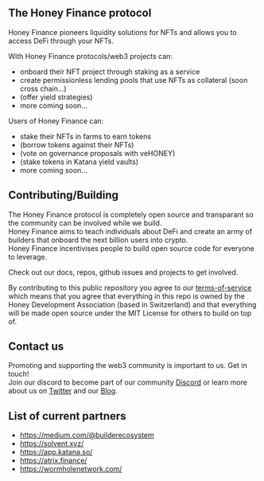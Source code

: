 ## The Honey Finance protocol

Honey Finance pioneers liquidity solutions for NFTs and allows you to access DeFi through your NFTs.

With Honey Finance protocols/web3 projects can:

- onboard their NFT project through staking as a service
- create permissionless lending pools that use NFTs as collateral (soon cross chain...)
- (offer yield strategies)
- more coming soon...

Users of Honey Finance can:

- stake their NFTs in farms to earn tokens
- (borrow tokens against their NFTs)
- (vote on governance proposals with veHONEY)
- (stake tokens in Katana yield vaults)
- more coming soon...


## Contributing/Building

The Honey Finance protocol is completely open source and transparant so the community can be involved while we build.<br />
Honey Finance aims to teach individuals about DeFi and create an army of builders that onboard the next billion users into crypto.<br />
Honey Finance incentivises people to build open source code for everyone to leverage.<br />

Check out our docs, repos, github issues and projects to get involved.

By contributing to this public repository you agree to our [terms-of-service](https://www.honey.finance/) 
which means that you agree that everything in this repo is owned by the Honey Development Association (based in Switzerland) 
and that everything will be made open source under the MIT License for others to build on top of.

## Contact us

Promoting and supporting the web3 community is important to us. Get in touch! <br />
Join our discord to become part of our community [Discord](https://discord.com/invite/T7RQ8hMamB) 
or learn more about us on [Twitter](https://twitter.com/honeydefi) and our [Blog](https://blog.honey.finance/).

## List of current partners

- https://medium.com/@builderecosystem
- https://solvent.xyz/
- https://app.katana.so/
- https://atrix.finance/
- https://wormholenetwork.com/


